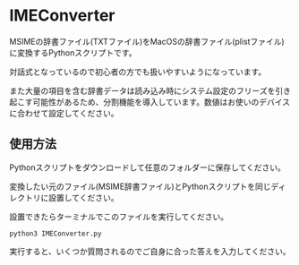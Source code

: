 # IMEConverter
MSIMEの辞書ファイル(TXTファイル)をMacOSの辞書ファイル(plistファイル)に変換するPythonスクリプトです。

対話式となっているので初心者の方でも扱いやすいようになっています。

また大量の項目を含む辞書データは読み込み時にシステム設定のフリーズを引き起こす可能性があるため、分割機能を導入しています。数値はお使いのデバイスに合わせて設定してください。
## 使用方法
Pythonスクリプトをダウンロードして任意のフォルダーに保存してください。

変換したい元のファイル(MSIME辞書ファイル)とPythonスクリプトを同じディレクトリに設置してください。

設置できたらターミナルでこのファイルを実行してください。
```
python3 IMEConverter.py
```
実行すると、いくつか質問されるのでご自身に合った答えを入力してください。
